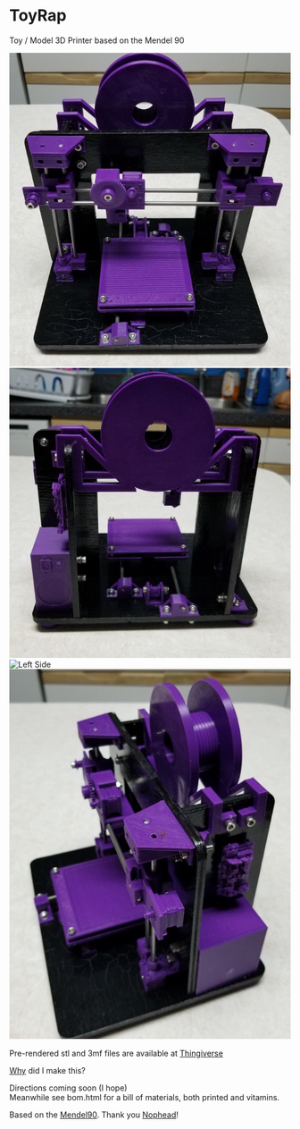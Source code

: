 # ToyRap
Toy / Model 3D Printer based on the Mendel 90

![Front View](toyrap_front.jpg)
![Back View](toyrap_back.jpg)
![Left Side](toyrap_lhs.jpg)
![Right Side](toyrap_rhs.jpg)

Pre-rendered stl and 3mf files are available at [Thingiverse](https://www.thingiverse.com/thing:4025003)

[Why](http://unforgettability.net/content/page/blog_190214/) did I make this?

Directions coming soon (I hope)<br/>
Meanwhile see bom.html for a bill of materials, both printed and vitamins.

Based on the [Mendel90](https://reprap.org/wiki/Mendel90). Thank you [Nophead](http://hydraraptor.blogspot.com/)!
